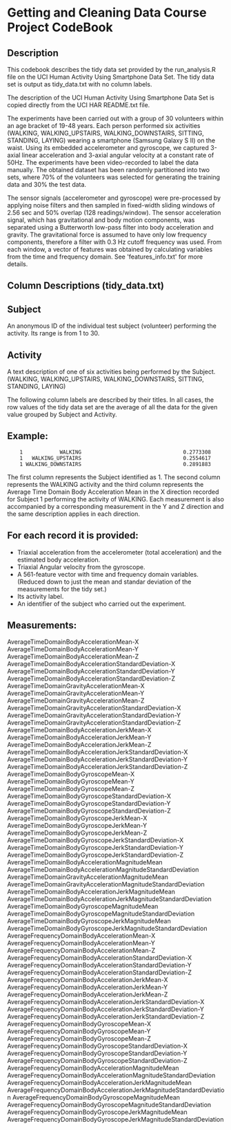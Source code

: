 # Getting and Cleaning Data Course Project CodeBook

## Description

This codebook describes the tidy data set provided by the run_analysis.R file on the UCI Human Activity Using Smartphone Data Set. The tidy data set is output as tidy_data.txt with no column labels. 

The description of the UCI Human Activity Using Smartphone Data Set is copied directly from the UCI HAR README.txt file.

The experiments have been carried out with a group of 30 volunteers within an age bracket of 19-48 years. Each person performed six activities (WALKING, WALKING_UPSTAIRS, WALKING_DOWNSTAIRS, SITTING, STANDING, LAYING) wearing a smartphone (Samsung Galaxy S II) on the waist. Using its embedded accelerometer and gyroscope, we captured 3-axial linear acceleration and 3-axial angular velocity at a constant rate of 50Hz. The experiments have been video-recorded to label the data manually. The obtained dataset has been randomly partitioned into two sets, where 70% of the volunteers was selected for generating the training data and 30% the test data. 

The sensor signals (accelerometer and gyroscope) were pre-processed by applying noise filters and then sampled in fixed-width sliding windows of 2.56 sec and 50% overlap (128 readings/window). The sensor acceleration signal, which has gravitational and body motion components, was separated using a Butterworth low-pass filter into body acceleration and gravity. The gravitational force is assumed to have only low frequency components, therefore a filter with 0.3 Hz cutoff frequency was used. From each window, a vector of features was obtained by calculating variables from the time and frequency domain. See 'features_info.txt' for more details. 

## Column Descriptions (tidy_data.txt)

## Subject                                                             
  An anonymous ID of the individual test subject (volunteer) performing the activity. Its range is from 1 to 30. 
## Activity       
  A text description of one of six activities being performed by the Subject. (WALKING, WALKING_UPSTAIRS, WALKING_DOWNSTAIRS, SITTING, STANDING, LAYING)
  
The following column labels are described by their titles. In all cases, the row values of the tidy data set are the average of all the data for the given value grouped by Subject and Activity.

## Example:

        1            WALKING                                 0.2773308
        1   WALKING_UPSTAIRS                                 0.2554617
        1 WALKING_DOWNSTAIRS                                 0.2891883

The first column represents the Subject identified as 1. The second column represents the WALKING activity and the third column represents the Average Time Domain Body Acceleration Mean in the X direction recorded for Subject 1 performing the activity of WALKING. Each measurement is also accompanied by a corresponding measurement in the Y and Z direction and the same description applies in each direction.

For each record it is provided:
--------------------------------

- Triaxial acceleration from the accelerometer (total acceleration) and the estimated body acceleration.
- Triaxial Angular velocity from the gyroscope. 
- A 561-feature vector with time and frequency domain variables. (Reduced down to just the mean and standar deviation of the measurements for the tidy set.)
- Its activity label. 
- An identifier of the subject who carried out the experiment.


## Measurements:

AverageTimeDomainBodyAccelerationMean-X                             
AverageTimeDomainBodyAccelerationMean-Y                             
AverageTimeDomainBodyAccelerationMean-Z                             
AverageTimeDomainBodyAccelerationStandardDeviation-X                
AverageTimeDomainBodyAccelerationStandardDeviation-Y               
AverageTimeDomainBodyAccelerationStandardDeviation-Z                
AverageTimeDomainGravityAccelerationMean-X                          
AverageTimeDomainGravityAccelerationMean-Y                          
AverageTimeDomainGravityAccelerationMean-Z                          
AverageTimeDomainGravityAccelerationStandardDeviation-X             
AverageTimeDomainGravityAccelerationStandardDeviation-Y             
AverageTimeDomainGravityAccelerationStandardDeviation-Z             
AverageTimeDomainBodyAccelerationJerkMean-X                         
AverageTimeDomainBodyAccelerationJerkMean-Y                         
AverageTimeDomainBodyAccelerationJerkMean-Z                         
AverageTimeDomainBodyAccelerationJerkStandardDeviation-X            
AverageTimeDomainBodyAccelerationJerkStandardDeviation-Y            
AverageTimeDomainBodyAccelerationJerkStandardDeviation-Z            
AverageTimeDomainBodyGyroscopeMean-X                                
AverageTimeDomainBodyGyroscopeMean-Y                                
AverageTimeDomainBodyGyroscopeMean-Z                                
AverageTimeDomainBodyGyroscopeStandardDeviation-X                   
AverageTimeDomainBodyGyroscopeStandardDeviation-Y                   
AverageTimeDomainBodyGyroscopeStandardDeviation-Z                   
AverageTimeDomainBodyGyroscopeJerkMean-X                            
AverageTimeDomainBodyGyroscopeJerkMean-Y                            
AverageTimeDomainBodyGyroscopeJerkMean-Z                            
AverageTimeDomainBodyGyroscopeJerkStandardDeviation-X               
AverageTimeDomainBodyGyroscopeJerkStandardDeviation-Y               
AverageTimeDomainBodyGyroscopeJerkStandardDeviation-Z               
AverageTimeDomainBodyAccelerationMagnitudeMean                      
AverageTimeDomainBodyAccelerationMagnitudeStandardDeviation         
AverageTimeDomainGravityAccelerationMagnitudeMean                   
AverageTimeDomainGravityAccelerationMagnitudeStandardDeviation      
AverageTimeDomainBodyAccelerationJerkMagnitudeMean                  
AverageTimeDomainBodyAccelerationJerkMagnitudeStandardDeviation     
AverageTimeDomainBodyGyroscopeMagnitudeMean                         
AverageTimeDomainBodyGyroscopeMagnitudeStandardDeviation            
AverageTimeDomainBodyGyroscopeJerkMagnitudeMean                     
AverageTimeDomainBodyGyroscopeJerkMagnitudeStandardDeviation        
AverageFrequencyDomainBodyAccelerationMean-X                        
AverageFrequencyDomainBodyAccelerationMean-Y                        
AverageFrequencyDomainBodyAccelerationMean-Z                        
AverageFrequencyDomainBodyAccelerationStandardDeviation-X           
AverageFrequencyDomainBodyAccelerationStandardDeviation-Y           
AverageFrequencyDomainBodyAccelerationStandardDeviation-Z           
AverageFrequencyDomainBodyAccelerationJerkMean-X                    
AverageFrequencyDomainBodyAccelerationJerkMean-Y                    
AverageFrequencyDomainBodyAccelerationJerkMean-Z                    
AverageFrequencyDomainBodyAccelerationJerkStandardDeviation-X       
AverageFrequencyDomainBodyAccelerationJerkStandardDeviation-Y       
AverageFrequencyDomainBodyAccelerationJerkStandardDeviation-Z       
AverageFrequencyDomainBodyGyroscopeMean-X                           
AverageFrequencyDomainBodyGyroscopeMean-Y                           
AverageFrequencyDomainBodyGyroscopeMean-Z                           
AverageFrequencyDomainBodyGyroscopeStandardDeviation-X              
AverageFrequencyDomainBodyGyroscopeStandardDeviation-Y              
AverageFrequencyDomainBodyGyroscopeStandardDeviation-Z              
AverageFrequencyDomainBodyAccelerationMagnitudeMean                 
AverageFrequencyDomainBodyAccelerationMagnitudeStandardDeviation    
AverageFrequencyDomainBodyAccelerationJerkMagnitudeMean 
AverageFrequencyDomainBodyAccelerationJerkMagnitudeStandardDeviation
AverageFrequencyDomainBodyGyroscopeMagnitudeMean        
AverageFrequencyDomainBodyGyroscopeMagnitudeStandardDeviation
AverageFrequencyDomainBodyGyroscopeJerkMagnitudeMean    
AverageFrequencyDomainBodyGyroscopeJerkMagnitudeStandardDeviation
